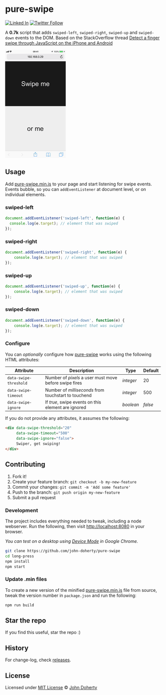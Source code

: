 # pure-swipe

[![Linked In](https://img.shields.io/badge/Linked-In-blue.svg)](https://www.linkedin.com/in/john-i-doherty) [![Twitter Follow](https://img.shields.io/twitter/follow/CambridgeMVP.svg?style=social&label=Twitter&style=plastic)](https://twitter.com/CambridgeMVP)

A **0.7k** script that adds `swiped-left`, `swiped-right`, `swiped-up` and `swiped-down` events to the DOM. Based on the StackOverflow thread [Detect a finger swipe through JavaScript on the iPhone and Android](https://stackoverflow.com/questions/2264072/detect-a-finger-swipe-through-javascript-on-the-iphone-and-android)

<img src="docs/example.gif" height="349px"/>

## Usage

Add [pure-swipe.min.js](dist/pure-swipe.min.js) to your page and start listening for swipe events. Events bubble, so you can `addEventListener` at document level, or on individual elements.

### swiped-left

```js
document.addEventListener('swiped-left', function(e) {
  console.log(e.target); // element that was swiped
});
```

### swiped-right

```js
document.addEventListener('swiped-right', function(e) {
    console.log(e.target); // element that was swiped
});
```

### swiped-up

```js
document.addEventListener('swiped-up', function(e) {
    console.log(e.target); // element that was swiped
});
  ```

### swiped-down

```js
document.addEventListener('swiped-down', function(e) {
    console.log(e.target); // element that was swiped
});
```

### Configure

You can _optionally_ configure how [pure-swipe](https://github.com/john-doherty/pure-swipe) works using the following HTML attributes:

Attribute              | Description                                            | Type      | Default
---------------------- | ------------------------------------------------------ | --------- | --------
`data-swipe-threshold` | Number of *pixels* a user must move before swipe fires | _integer_ | 20
`data-swipe-timeout`   | Number of *milliseconds* from touchstart to touchend   | _integer_ | 500
`data-swipe-ignore`    | If *true*, swipe events on this element are ignored    | _boolean_ | _false_

If you do not provide any attributes, it assumes the following:

```html
<div data-swipe-threshold="20"
     data-swipe-timeout="500"
     data-swipe-ignore="false">
     Swiper, get swiping!
</div>
```

## Contributing

1. Fork it!
2. Create your feature branch: `git checkout -b my-new-feature`
3. Commit your changes: `git commit -m 'Add some feature'`
4. Push to the branch: `git push origin my-new-feature`
5. Submit a pull request

### Development

The project includes everything needed to tweak, including a node webserver. Run the following, then visit [http://localhost:8080](http://localhost:8080) in your browser.

_You can test on a desktop using [Device Mode](https://developers.google.com/web/tools/chrome-devtools/device-mode/) in Google Chrome._

```bash
git clone https://github.com/john-doherty/pure-swipe
cd long-press
npm install
npm start
```

### Update .min files

To create a new version of the minified [pure-swipe.min.js](dist/pure-swipe.min.js) file from source, tweak the version number in `package.json` and run the following:

```bash
npm run build
```

## Star the repo

If you find this useful, star the repo :)

## History

For change-log, check [releases](https://github.com/john-doherty/pure-swipe/releases).

## License

Licensed under [MIT License](LICENSE) &copy; [John Doherty](http://www.johndoherty.info)